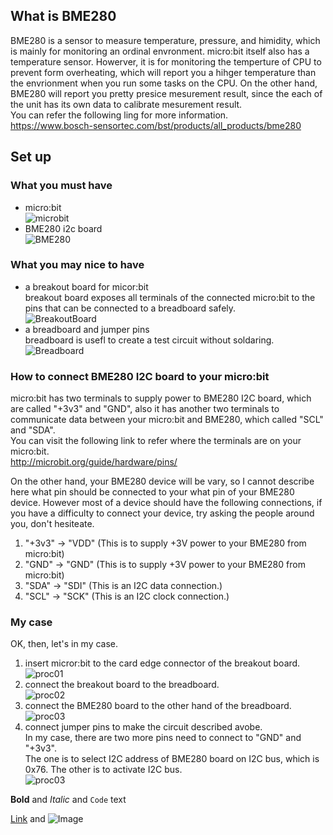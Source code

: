 
## What is BME280
BME280 is a sensor to measure temperature, pressure, and himidity, which is mainly for monitoring an ordinal envronment.
micro:bit itself also has a temperature sensor. Howerver, it is for monitoring the temperture of CPU to prevent form overheating, which will report you a hihger temperature than the envrionment when you run some tasks on the CPU. On the other hand, BME280 will report you pretty presice mesurement result, since the each of the unit has its own data to calibrate mesurement result.  
You can refer the following ling for more information.  
https://www.bosch-sensortec.com/bst/products/all_products/bme280  

## Set up
### What you must have
- micro:bit  
![microbit](image000.jpg)  
- BME280 i2c board  
![BME280](image001.jpg)  

### What you may nice to have
- a breakout board for micor:bit  
breakout board exposes all terminals of the connected micro:bit to the pins that can be connected to a breadboard safely.  
![BreakoutBoard](image01.jpg)  
- a breadboard and jumper pins  
breadboard is usefl to create a test circuit without soldaring.  
![Breadboard](image02.jpg)  

### How to connect BME280 I2C board to your micro:bit
micro:bit has two terminals to supply power to BME280 I2C board, which are called "+3v3" and "GND", also it has another two terminals to communicate data between your micro:bit and BME280, which called "SCL" and "SDA".  
You can visit the following link to refer where the terminals are on your micro:bit.  
http://microbit.org/guide/hardware/pins/  
  
On the other hand, your BME280 device will be vary, so I cannot describe here what pin should be connected to your what pin of your BME280 device. However most of a device should have the following connections, if you have a difficulty to connect your device, try asking the people around you, don't hesiteate.  

1. "+3v3" -> "VDD" (This is to supply +3V power to your BME280 from micro:bit)
2. "GND" -> "GND" (This is to supply +3V power to your BME280 from micro:bit)
3. "SDA" -> "SDI" (This is an I2C data connection.)
4. "SCL" -> "SCK" (This is an I2C clock connection.)

### My case
OK, then, let's in my case.

1. insert micror:bit to the card edge connector of the breakout board.  
![proc01](proc01.jpg)  
2. connect the breakout board to the breadboard.  
![proc02](proc02.jpg)  
3. connect the BME280 board to the other hand of the breadboard.  
![proc03](proc03.jpg)  
4. connect jumper pins to make the circuit described avobe.  
In my case, there are two more pins need to connect to "GND" and "+3v3".  
The one is to select I2C address of BME280 board on I2C bus, which is 0x76. The other is to activate I2C bus.  
![proc03](proc03.jpg)  


**Bold** and _Italic_ and `Code` text

[Link](url) and ![Image](src)
